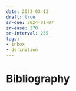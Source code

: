 ```yaml
---
date: 2023-03-13
draft: true
sr-due: 2024-01-07
sr-ease: 270
sr-interval: 235
tags:
- inbox
- definition
---
```


# Bibliography